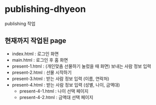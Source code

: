 # publishing-dhyeon
publishing 작업

## 현재까지 작업된 page
- index.html : 로그인 화면
- main.html : 로그인 후 홈 화면
- present-1.html : (개인맞춤 선물하기 눌렀을 때 화면) 보내는 사람 정보 입력
- present-2.html : 선물 시작하기
- present-3.html : 받는 사람 정보 입력 (이름, 연락처)
- present-4.html : 받는 사람 정보 입력 (성별, 나이, 금액대)
  - present-4-1.html : 나이 선택 페이지
  - present-4-2.html : 금액대 선택 페이지
